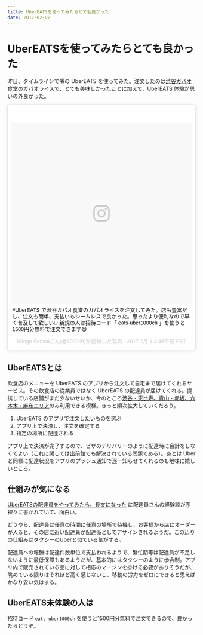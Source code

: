 ```yaml
---
title: UberEATSを使ってみたらとても良かった
date: 2017-02-02
---
```


# UberEATSを使ってみたらとても良かった

昨日、タイムラインで噂の UberEATS を使ってみた。注文したのは[渋谷ガパオ食堂](https://tabelog.com/tokyo/A1303/A130301/13174303/)のガパオライスで、とても美味しかったことに加えて、UberEATS 体験が思いの外良かった。

<blockquote class="instagram-media" data-instgrm-captioned data-instgrm-version="7" style=" background:#FFF; border:0; border-radius:3px; box-shadow:0 0 1px 0 rgba(0,0,0,0.5),0 1px 10px 0 rgba(0,0,0,0.15); margin: 1px; max-width:658px; padding:0; width:99.375%; width:-webkit-calc(100% - 2px); width:calc(100% - 2px);"><div style="padding:8px;"> <div style=" background:#F8F8F8; line-height:0; margin-top:40px; padding:50.0% 0; text-align:center; width:100%;"> <div style=" background:url(data:image/png;base64,iVBORw0KGgoAAAANSUhEUgAAACwAAAAsCAMAAAApWqozAAAABGdBTUEAALGPC/xhBQAAAAFzUkdCAK7OHOkAAAAMUExURczMzPf399fX1+bm5mzY9AMAAADiSURBVDjLvZXbEsMgCES5/P8/t9FuRVCRmU73JWlzosgSIIZURCjo/ad+EQJJB4Hv8BFt+IDpQoCx1wjOSBFhh2XssxEIYn3ulI/6MNReE07UIWJEv8UEOWDS88LY97kqyTliJKKtuYBbruAyVh5wOHiXmpi5we58Ek028czwyuQdLKPG1Bkb4NnM+VeAnfHqn1k4+GPT6uGQcvu2h2OVuIf/gWUFyy8OWEpdyZSa3aVCqpVoVvzZZ2VTnn2wU8qzVjDDetO90GSy9mVLqtgYSy231MxrY6I2gGqjrTY0L8fxCxfCBbhWrsYYAAAAAElFTkSuQmCC); display:block; height:44px; margin:0 auto -44px; position:relative; top:-22px; width:44px;"></div></div> <p style=" margin:8px 0 0 0; padding:0 4px;"> <a href="https://www.instagram.com/p/BP-DCblDI2l/" style=" color:#000; font-family:Arial,sans-serif; font-size:14px; font-style:normal; font-weight:normal; line-height:17px; text-decoration:none; word-wrap:break-word;" target="_blank">#UberEATS で渋谷ガパオ食堂のガパオライスを注文してみた。店も豊富だし、注文も簡単、支払いもシームレスで良かった。思ったより便利なので早く普及して欲しい🚗 新規の人は招待コード「 eats-uber1000ch 」を使うと1500円分無料で注文できます😋</a></p> <p style=" color:#c9c8cd; font-family:Arial,sans-serif; font-size:14px; line-height:17px; margin-bottom:0; margin-top:8px; overflow:hidden; padding:8px 0 7px; text-align:center; text-overflow:ellipsis; white-space:nowrap;">Shogo Sensuiさん(@1000ch)が投稿した写真 - <time style=" font-family:Arial,sans-serif; font-size:14px; line-height:17px;" datetime="2017-02-01T12:46:37+00:00">2017 2月 1 4:46午前 PST</time></p></div></blockquote>

## UberEATSとは

飲食店のメニューを UberEATS のアプリから注文して自宅まで届けてくれるサービス。その飲食店の従業員ではなく UberEATS の配達員が届けてくれる。提携している店舗がまだ少ないせいか、今のところ[渋谷・恵比寿、青山・赤坂、六本木・麻布エリア](https://about.ubereats.com/ja/tokyo/faq/)のみ利用できる模様。きっと順次拡大していくだろう。

1. UberEATS のアプリで注文したいものを選ぶ
2. アプリ上で決済し、注文を確定する
3. 指定の場所に配達される

アプリ上で決済が完了するので、ピザのデリバリーのように配達時に会計をしなくてよい（これに関しては出前館でも解決されている問題である）。あとは Uber と同様に配達状況をアプリのプッシュ通知で逐一知らせてくれるのも地味に嬉しいところ。

## 仕組みが気になる

[UberEATSの配達員をやってみたら、長文になった](http://www.akiyan.com/blog/archives/2016/09/ubereats-deliverer.html) に配達員さんの経験談が赤裸々に書かれていて、面白い。

どうやら、配達員は任意の時間に任意の場所で待機し、お客様から店にオーダーが入ると、その店に近い配達員が配達係としてアサインされるようだ。この辺りの仕組みはタクシーのUberと似ている気がする。

配達員への報酬は配達件数単位で支払われるようで、繁忙期等は配達員が不足しないように最低保障もあるようだが、基本的にはタクシーのように歩合制。アプリ内で販売されている品に対して相応のマージンを掛ける必要がありそうだが、眺めている限りはそれほど高く感じないし、移動の労力をゼロにできると思えばかなり安い気はする。

## UberEATS未体験の人は

招待コード `eats-uber1000ch` を使うと1500円分無料で注文できるので、良かったらどうぞ。
